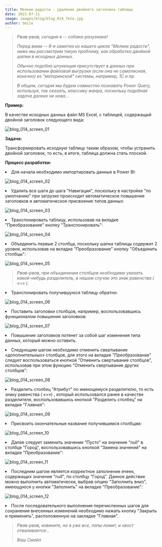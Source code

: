 ```yaml
---
title: Мелкие радости - удаление двойного заголовка таблицы
date: 2021-07-11
image: images/blog/blog_014_foto.jpg
author: Smile
---
```


> *Рвав-рвав, сегодня я -- собака-разузнака!*
>
> *Перед вами -- 9-я заметка из нашего цикла "Мелкие радости", ниже мы рассмотрим такую проблему, как обработка двойной шапки в исходных данных.*
>
> *Обычно подобна штукенция присутствует в данных при использовании файловой выгрузки (если она не самописная, конечно) из "материнской" системы, например, 1С и пр.*
>
> *В общем, сегодня мы будем совместно познавать Power Query, используя, так сказать, классику жанра, поскольку подобная задача далеко не нова…*


**Пример:**

В качестве исходных данных файл MS Excel, с таблицей, содержащий двойной заголовок следующего вида:

![blog_014_screen_01](https://kkadikin.ru/images/blog/blog_014_screen_01.jpg)


**Задача:**

Трансформировать исходную таблицу таким образом, чтобы устранить двойной заголовок, то есть, в итоге, таблица должна стать плоской.


**Процесс разработки:**

**<li>** Для начала необходимо импортировать данные в Power BI:

![blog_014_screen_02](https://kkadikin.ru/images/blog/blog_014_screen_02.jpg)

**<li>** Удалить все шаги до шага "Навигация", поскольку в настройке "по умолчанию" при загрузке происходит автоматическое повышение заголовков и автоматическое присвоение типов данных:

![blog_014_screen_03](https://kkadikin.ru/images/blog/blog_014_screen_03.jpg)

**<li>** Транспонировать таблицу, использовав на вкладке "Преобразование" кнопку "Транспонировать":

![blog_014_screen_04](https://kkadikin.ru/images/blog/blog_014_screen_04.jpg)

**<li>** Объединить первые 2 столбца, поскольку шапка таблицы содержит 2 уровня, использовав на вкладке "Преобразование" кнопку "Объединить столбцы":

![blog_014_screen_05](https://kkadikin.ru/images/blog/blog_014_screen_05.jpg)

> *Рвав-рвав, при объединении столбцов необходимо указать какой-нибудь разделитель, в нашем случае это знак равенства ( «=» ).*

**<li>** Транспонировать получившуюся таблицу обратно:

![blog_014_screen_06](https://kkadikin.ru/images/blog/blog_014_screen_06.jpg)

**<li>** Поставить заголовки столбцов, например, воспользовавшись функционалом повышения заголовков:

![blog_014_screen_07](https://kkadikin.ru/images/blog/blog_014_screen_07.jpg)

**<li>** Повышение заголовков потянет за собой шаг изменения типа данных, который можно оставить.

**<li>** Следующим шагом необходимо отменить свертывание «дополнительных» столбцов, для этого на   вкладке "Преобразование" следует воспользоваться кнопкой "Отменить свертывание столбцов", использовав при этом функцию "Отменить свертывание других столбцов":

![blog_014_screen_08](https://kkadikin.ru/images/blog/blog_014_screen_08.jpg)

**<li>** Разделить столбец "Атрибут" по имеющемуся разделителю, то есть знаку равенства ( «=») , который использовался ранее в качестве разделителя, воспользовавшись кнопкой "Разделить столбец" на вкладке "Главная":

![blog_014_screen_09](https://kkadikin.ru/images/blog/blog_014_screen_09.jpg)

**<li>** Присвоить окончательные название получившимся столбцам:

![blog_014_screen_10](https://kkadikin.ru/images/blog/blog_014_screen_10.jpg)

**<li>** Далее следует заменить значение "Пусто" на значение "null" в столбце "Город", воспользовавшись кнопкой "Замена значений" на вкладке "Преобразование":

![blog_014_screen_11](https://kkadikin.ru/images/blog/blog_014_screen_11.jpg)

**<li>** Последним шагом является корректное заполнение ячеек, содержащих значение "null", по столбцу "Город". Данное действие можно выполнить автоматически, выбрав опцию "Заполнить вниз", имеющуюся у кнопки "Заполнить" на вкладке "Преобразование":

![blog_014_screen_12](https://kkadikin.ru/images/blog/blog_014_screen_12.jpg)

**<li>** После последовательного выполнения перечисленных шагов для сохранения внесенных изменений необходимо нажать кнопку "Закрыть и применить", расположенную на закладке "Главная".

> *Рвав-рвав, извините, но я уже все, лапы ломит, и хвост отваливается…*
>
> *Ваш Смайл*